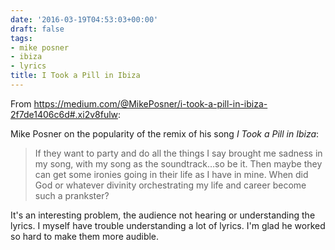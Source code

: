 ```yaml
---
date: '2016-03-19T04:53:03+00:00'
draft: false
tags:
- mike posner
- ibiza
- lyrics
title: I Took a Pill in Ibiza
---
```


From https://medium.com/@MikePosner/i-took-a-pill-in-ibiza-2f7de1406c6d#.xi2v8fulw:

Mike Posner on the popularity of the remix of his song *I Took a Pill in Ibiza*:

>If they want to party and do all the things I say brought me sadness in my song, with my song as the soundtrack…so be it. Then maybe they can get some ironies going in their life as I have in mine. When did God or whatever divinity orchestrating my life and career become such a prankster?

It's an interesting problem, the audience not hearing or understanding the lyrics. I myself have trouble understanding a lot of lyrics. I'm glad he worked so hard to make them more audible.
